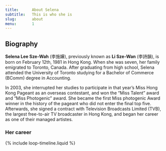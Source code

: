 ```yaml
---
title:      About Selena
subtitle:   This is who she is
slug:       about
menu:       1
---
```

<article class="bg-white border-bottom py-5">
  <div class="container">
    <div class="row justify-content-center">
      <div class="col-sm-8">
        <h2 class="text-center mb-5">Biography</h2>
        <p class="text-justify"><strong>Selena Lee Sze-Wah</strong> (李施嬅), previously known as <strong>Li Sze-Wan</strong> (李詩韻), is born on February 12th, 1981 in Hong Kong. When she was seven, her family emigrated to Toronto, Canada. After graduating from high school, Selena attended the University of Toronto studying for a Bachelor of Commerce (BComm) degree in Accounting.</p>
        <p class="text-justify">In 2003, she interrupted her studies to participate in that year’s Miss Hong Kong Pageant as an overseas contestant, and won the “Miss Talent” award and “Miss Photogenic” award. She became the first Miss photogenic Award winner in the history of the pageant who did not enter the final top five. Afterwards, she signed a contract with Television Broadcasts Limited (TVB), the largest free-to-air TV broadcaster in Hong Kong, and began her career as one of their managed artistes.</p>
      </div>
    </div>
    <div class="text-center">
      <a href="#timeline" class="btn-scroll">
        <i class="fa fa-angle-down animated"></i>
      </a>
    </div>
  </div>
</article>

<section id="timeline" class="py-5">
  <div class="container">
    <h3 class="text-center">Her career</h3>
    <div class="timeline py-4">
      {% include loop-timeline.liquid %}
    </div>
  </div>
</section>